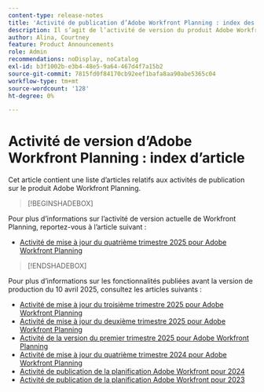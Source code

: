 ```yaml
---
content-type: release-notes
title: 'Activité de publication d’Adobe Workfront Planning : index des articles'
description: Il s’agit de l’activité de version du produit Adobe Workfront Planning.
author: Alina, Courtney
feature: Product Announcements
role: Admin
recommendations: noDisplay, noCatalog
exl-id: b3f1002b-e3b4-48e5-9a64-467d4f7a15b2
source-git-commit: 7815fd0f84170cb92eef1bafa8aa90abe5365c04
workflow-type: tm+mt
source-wordcount: '128'
ht-degree: 0%

---
```


# Activité de version d’Adobe Workfront Planning : index d’article

Cet article contient une liste d’articles relatifs aux activités de publication sur le produit Adobe Workfront Planning.

>[!BEGINSHADEBOX]

Pour plus d’informations sur l’activité de version actuelle de Workfront Planning, reportez-vous à l’article suivant :

* [Activité de mise à jour du quatrième trimestre 2025 pour Adobe Workfront Planning](/help/quicksilver/product-announcements/product-releases/planning-release-activity/planning-release-activity-25-q4.md)

>[!ENDSHADEBOX]

<!-- for every new release, add the new release page in the first bullet (above) and move that first note to the list below; update the date of the most recent release in the statement below-->

Pour plus d’informations sur les fonctionnalités publiées avant la version de production du 10 avril 2025, consultez les articles suivants :

* [Activité de mise à jour du troisième trimestre 2025 pour Adobe Workfront Planning](/help/quicksilver/product-announcements/product-releases/planning-release-activity/planning-release-activity-25-q3.md)
* [Activité de mise à jour du deuxième trimestre 2025 pour Adobe Workfront Planning](/help/quicksilver/product-announcements/product-releases/planning-release-activity/planning-release-activity-25-q2.md)
* [Activité de la version du premier trimestre 2025 pour Adobe Workfront Planning](/help/quicksilver/product-announcements/product-releases/planning-release-activity/planning-release-activity-25-q1.md)
* [Activité de mise à jour du quatrième trimestre 2024 pour Adobe Workfront Planning](/help/quicksilver/product-announcements/product-releases/planning-release-activity/planning-release-activity-24-q4.md)
* [Activité de publication de la planification Adobe Workfront pour 2024](/help/quicksilver/planning/general/release-activity.md)
* [Activité de publication de la planification Adobe Workfront pour 2023](/help/quicksilver/planning/general/release-activity-archives-2023.md)
